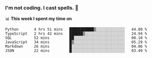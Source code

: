 ### I'm not coding. I cast spells. 🎩

📊 **This week I spent my time on**
<!--START_SECTION:waka-->

```text
Python       4 hrs 51 mins   ███████████▒░░░░░░░░░░░░░   44.80 %
TypeScript   2 hrs 42 mins   ██████▒░░░░░░░░░░░░░░░░░░   24.94 %
SQL          52 mins         ██░░░░░░░░░░░░░░░░░░░░░░░   08.10 %
JavaScript   34 mins         █▒░░░░░░░░░░░░░░░░░░░░░░░   05.29 %
Markdown     26 mins         █░░░░░░░░░░░░░░░░░░░░░░░░   04.06 %
JSON         22 mins         █░░░░░░░░░░░░░░░░░░░░░░░░   03.49 %
```

<!--END_SECTION:waka-->

